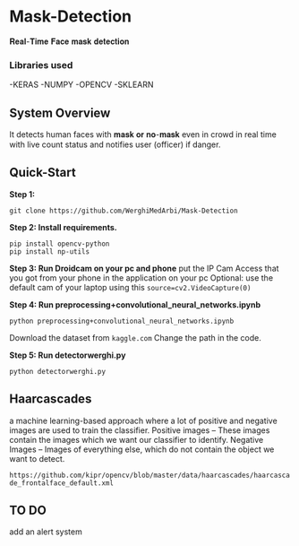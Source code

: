 # Mask-Detection
𝐑𝐞𝐚𝐥-𝐓𝐢𝐦𝐞 𝐅𝐚𝐜𝐞 𝐦𝐚𝐬𝐤 𝐝𝐞𝐭𝐞𝐜𝐭𝐢𝐨𝐧  

### Libraries used

-KERAS
-NUMPY
-OPENCV
-SKLEARN



## System Overview

It detects human faces with 𝐦𝐚𝐬𝐤 𝐨𝐫 𝐧𝐨-𝐦𝐚𝐬𝐤 even in crowd in real time with live count status and notifies user (officer) if danger.



## Quick-Start
**Step 1:**
```
git clone https://github.com/WerghiMedArbi/Mask-Detection
```


**Step 2: Install requirements.**
```
pip install opencv-python
pip install np-utils
```
**Step 3: Run Droidcam on your pc and phone**
put the IP Cam Access that you got from your phone in the application on your pc
Optional: use the default cam of your laptop using this  ```source=cv2.VideoCapture(0)```

**Step 4: Run preprocessing+convolutional_neural_networks.ipynb**
```
python preprocessing+convolutional_neural_networks.ipynb
```

Download the dataset from ``` kaggle.com ```
Change the path in the code.

**Step 5: Run detectorwerghi.py**
```
python detectorwerghi.py
```

## Haarcascades 
a machine learning-based approach where a lot of positive and negative images are used to train the classifier. Positive images – These images contain the images which we want our classifier to identify. Negative Images – Images of everything else, which do not contain the object we want to detect.

``` https://github.com/kipr/opencv/blob/master/data/haarcascades/haarcascade_frontalface_default.xml ```


## TO DO

add an alert system
